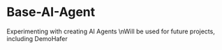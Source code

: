 # Base-AI-Agent

Experimenting with creating AI Agents
\nWill be used for future projects, including DemoHafer

